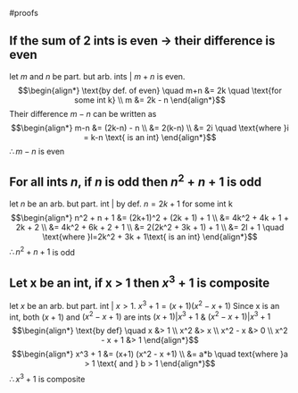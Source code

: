 #proofs
## If the sum of 2 ints is even -> their difference is even
let $m$ and $n$ be part. but arb. ints | $m+n$ is even. 
$$\begin{align*} 
\text{by def. of even} \quad m+n &= 2k \quad \text{for some int k} \\
	m &= 2k - n
\end{align*}$$
Their difference $m-n$ can be written as 
$$\begin{align*} m-n &= (2k-n) - n \\
	&= 2(k-n) \\ 
	&= 2i \quad \text{where }i = k-n \text{ is an int}
\end{align*}$$
$\therefore m-n$ is even

## For all ints $n$, if $n$ is odd then $n^2 + n + 1$ is odd 
let $n$ be an arb. but part. int | by def. $n= 2k +1$ for some int k 
$$\begin{align*}
	n^2 + n + 1 &= (2k+1)^2 + (2k + 1) + 1 	\\
		&= 4k^2 + 4k + 1 + 2k + 2 \\ 
		&= 4k^2 + 6k + 2 + 1 \\
		&= 2(2k^2 + 3k + 1) + 1 \\ 
		&= 2l + 1 \quad \text{where }l=2k^2 + 3k + 1\text{ is an int}  
\end{align*}$$
$\therefore n^2 + n + 1$ is odd  

## Let x be an int, if x > 1 then $x^3 + 1$ is composite
let $x$ be an arb. but part. int | $x>1$. 
$x^3 + 1 = (x+1)(x^2-x+1)$ 
Since x is an int, both $(x+1)$ and $(x^2 - x + 1)$ are ints 
	$(x+1)|x^3 + 1$ & $(x^2-x+1) | x^3+1$ 
$$\begin{align*} 
	\text{by def} \quad  x &> 1 \\ 
	x^2 &> x \\ 
	x^2 - x &> 0 \\ 
	x^2 - x + 1 &> 1
\end{align*}$$
$$\begin{align*} 
	x^3 + 1 &= (x+1) (x^2 - x +1) \\ 
		&= a*b \quad text{where }a > 1 \text{ and } b > 1
\end{align*}$$
$\therefore x^3 + 1$ is composite  